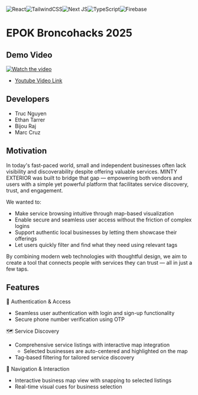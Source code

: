 ![React](https://img.shields.io/badge/react-%2320232a.svg?style=for-the-badge&logo=react&logoColor=%2361DAFB)![TailwindCSS](https://img.shields.io/badge/tailwindcss-%2338B2AC.svg?style=for-the-badge&logo=tailwind-css&logoColor=white)![Next JS](https://img.shields.io/badge/Next-black?style=for-the-badge&logo=next.js&logoColor=white)![TypeScript](https://img.shields.io/badge/typescript-%23007ACC.svg?style=for-the-badge&logo=typescript&logoColor=white)![Firebase](https://img.shields.io/badge/firebase-a08021?style=for-the-badge&logo=firebase&logoColor=ffcd34)

# EPOK  Broncohacks 2025
## Demo Video

[![Watch the video](https://img.youtube.com/vi/HjZriumtGn8/0.jpg)](https://www.youtube.com/watch?v=HjZriumtGn8)

- [Youtube Video Link](https://youtu.be/HjZriumtGn8)
## Developers
- Truc Nguyen
- Ethan Tarrer
- Bijou Raj
- Marc Cruz

## Motivation

In today's fast-paced world, small and independent businesses often lack visibility and discoverability despite offering valuable services. MINTY EXTERIOR was built to bridge that gap — empowering both vendors and users with a simple yet powerful platform that facilitates service discovery, trust, and engagement.

We wanted to:

- Make service browsing intuitive through map-based visualization
- Enable secure and seamless user access without the friction of complex logins
- Support authentic local businesses by letting them showcase their offerings
- Let users quickly filter and find what they need using relevant tags

By combining modern web technologies with thoughtful design, we aim to create a tool that connects people with services they can trust — all in just a few taps.

## Features
🔑 Authentication & Access
- Seamless user authentication with login and sign-up functionality
- Secure phone number verification using OTP

🗺️ Service Discovery

- Comprehensive service listings with interactive map integration
    - Selected businesses are auto-centered and highlighted on the map
- Tag-based filtering for tailored service discovery

🧭 Navigation & Interaction

- Interactive business map view with snapping to selected listings
- Real-time visual cues for business selection
